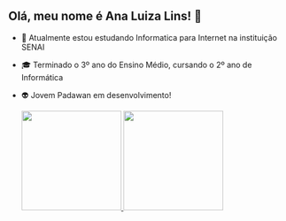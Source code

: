 ## Olá, meu nome é Ana Luiza Lins! 👋

- 🔭 Atualmente estou estudando Informatica para Internet na instituição SENAI
- 🎓 Terminado o 3º ano do Ensino Médio, cursando o 2º ano de Informática
- 👽 Jovem Padawan em desenvolvimento!

  <div>
  <a href="https://github.com/AnaLuizaLins">
    <img height="180em" src="https://github-readme-stats.vercel.app/api?username=AnaLuizaLins&show_icons=true&theme=dracula&include_all_commits=true&count_private=true"/>
    <img height="180em" src="https://github-readme-stats.vercel.app/api/top-langs/?username=AnaLuizaLins&layout=compact&langs_count=16&theme=dracula"/>
  </a>
</div>
